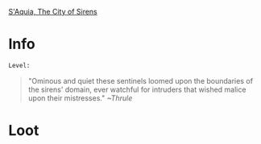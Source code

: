 <!-- TITLE: A Sorcery Bound Sentinel -->
[S'Aquia, The City of Sirens](saquia)

# Info

```perl
Level: 
```
> "Ominous and quiet these sentinels loomed upon the boundaries of the sirens' domain, ever watchful for intruders that wished malice upon their mistresses."
> *~Thrule*


# Loot